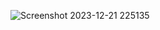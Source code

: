 ![Screenshot 2023-12-21 225135](https://github.com/Ganeshkulkarni8459/add-user-spring-boot-api-request-response/assets/113833863/74010c1a-a37e-41a1-bb4a-308afa3df542)
